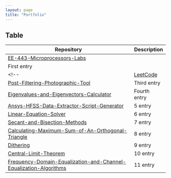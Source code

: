 ```yaml
---
layout: page
title: "Portfolio"
---
```


## Table

| Repository       | Description      |
|------------------|------------------|
| [EE-443-Microprocessors-Labs](https://github.com/oakati/EE-443-Microprocessors-Labs)                                                                                
| First entry     |
<!-- | [LeetCode](https://github.com/oakati/LeetCode)                                                                                                                        | Second entry      |
| [Post-Filtering-Photographic-Tool](https://github.com/oakati/Post-Filtering-Photographic-Tool)                                                                        | Third entry      |
| [Eigenvalues-and-Eigenvectors-Calculator](https://github.com/oakati/Eigenvalues-and-Eigenvectors-Calculator)                                                          | Fourth entry |
| [Ansys-HFSS-Data-Extractor-Script-Generator](https://github.com/oakati/Ansys-HFSS-Data-Extractor-Script-Generator)                                                    | 5 entry     |
| [Linear-Equation-Solver](https://github.com/oakati/Linear-Equation-Solver)                                                                                            | 6 entry      |
| [Secant-and-Bisection-Methods](https://github.com/oakati/Secant-and-Bisection-Methods)                                                                                | 7 entry      |
| [Calculating-Maximum-Sum-of-An-Orthogonal-Triangle](https://github.com/oakati/Calculating-Maximum-Sum-of-An-Orthogonal-Triangle)                                      | 8 entry |
| [Dithering](https://github.com/oakati/Dithering)                                                                                                                      | 9 entry     |
| [Central-Limit-Theorem](https://github.com/oakati/Central-Limit-Theorem)                                                                                              | 10 entry      |
| [Frequency-Domain-Equalization-and-Channel-Equalization-Algorithms](https://github.com/oakati/Frequency-Domain-Equalization-and-Channel-Equalization-Algorithms)      | 11 entry      | -->

<!-- * [EE-443-Microprocessors-Labs](https://github.com/oakati/EE-443-Microprocessors-Labs)
* [LeetCode](https://github.com/oakati/LeetCode)
* [Post-Filtering-Photographic-Tool](https://github.com/oakati/Post-Filtering-Photographic-Tool)
* [Eigenvalues-and-Eigenvectors-Calculator](https://github.com/oakati/Eigenvalues-and-Eigenvectors-Calculator)
* [Ansys-HFSS-Data-Extractor-Script-Generator](https://github.com/oakati/Ansys-HFSS-Data-Extractor-Script-Generator)
* [Linear-Equation-Solver](https://github.com/oakati/Linear-Equation-Solver)
* [Secant-and-Bisection-Methods](https://github.com/oakati/Secant-and-Bisection-Methods)
* [Calculating-Maximum-Sum-of-An-Orthogonal-Triangle](https://github.com/oakati/Calculating-Maximum-Sum-of-An-Orthogonal-Triangle)
* [Dithering](https://github.com/oakati/Dithering)
* [Central-Limit-Theorem](https://github.com/oakati/Central-Limit-Theorem)
* [Frequency-Domain-Equalization-and-Channel-Equalization-Algorithms](https://github.com/oakati/Frequency-Domain-Equalization-and-Channel-Equalization-Algorithms)
 -->
